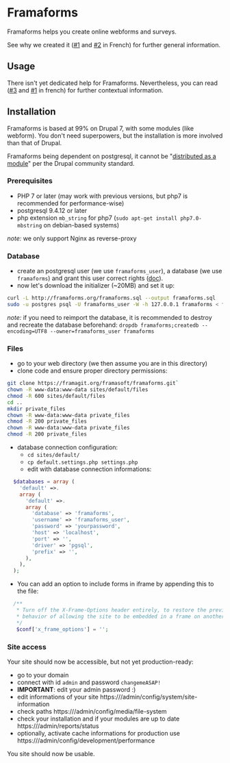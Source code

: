 # Framaforms

Framaforms helps you create online webforms and surveys.

See why we created it ([#1](https://framablog.org/2016/10/05/framaforms-noffrez-plus-les-reponses-que-vous-collectez-a-google/) and [#2](https://framablog.org/2016/10/05/en-savoir-un-peu-plus-sur-le-projet-framaforms/) in French) for further general information.

## Usage

There isn't yet dedicated help for Framaforms. Nevertheless, you can read ([#3](https://framaforms.org/fonctionnalites) and [#1](https://framablog.org/2016/10/05/framaforms-noffrez-plus-les-reponses-que-vous-collectez-a-google/) in french) for further contextual information.

## Installation

Framaforms is based at 99% on Drupal 7, with some modules (like webform). You don't need superpowers, but the installation is more involved than that of Drupal.

Framaforms being dependent on postgresql, it cannot be "[distributed as a module](https://www.drupal.org/docs/7/distributions)" per the Drupal community standard.

### Prerequisites

* PHP 7 or later (may work with previous versions, but php7 is recommended for performance-wise)
* postgresql 9.4.12 or later
* php extension `mb_string` for php7 (`sudo apt-get install php7.0-mbstring` on debian-based systems)

*note:* we only support Nginx as reverse-proxy

### Database

* create an postgresql user (we use `framaforms_user`), a database (we use `framaforms`) and grant this user correct rights ([doc](http://www.sakana.fr/blog/2007/06/06/postgresql-create-a-user-a-database-and-grant-accesses/)).
* now let's download the initializer (~20MB) and set it up:

```sh
curl -L http://framaforms.org/framaforms.sql --output framaforms.sql
sudo -u postgres psql -U framaforms_user -W -h 127.0.0.1 framaforms < framaforms.sql
```

*note:* if you need to reimport the database, it is recommended to destroy and recreate the database beforehand: `dropdb framaforms;createdb --encoding=UTF8 --owner=framaforms_user framaforms`

### Files

* go to your web directory (we then assume you are in this directory)
* clone code and ensure proper directory permissions:

```sh
git clone https://framagit.org/framasoft/framaforms.git`
chown -R www-data:www-data sites/default/files
chmod -R 600 sites/default/files
cd ..
mkdir private_files
chown -R www-data:www-data private_files
chmod -R 200 private_files
chown -R www-data:www-data private_files
chmod -R 200 private_files
```

* database connection configuration:
  * `cd sites/default/`
  * `cp default.settings.php settings.php`
  * edit with database connection informations:

```php
  $databases = array (
    'default' =>.
    array (
      'default' =>.
      array (
        'database' => 'framaforms',
        'username' => 'framaforms_user',
        'password' => 'yourpassword',
        'host' => 'localhost',
        'port' => '',
        'driver' => 'pgsql',
        'prefix' => '',
      ),
    ),
  );
```

* You can add an option to include forms in iframe by appending this to the file:

```php
  /**
   * Turn off the X-Frame-Options header entirely, to restore the previous
   * behavior of allowing the site to be embedded in a frame on another site.
   */
   $conf['x_frame_options'] = '';
```

### Site access

Your site should now be accessible, but not yet production-ready:

* go to your domain
* connect with id `admin` and password `changemeASAP!`
* **IMPORTANT**: edit your admin password :)
* edit informations of your site https://<your domain>/admin/config/system/site-information
* check paths https://<your domain>/admin/config/media/file-system
* check your installation and if your modules are up to date https://<your domain>/admin/reports/status
* optionally, activate cache informations for production use https://<your domain>/admin/config/development/performance

You site should now be usable.
